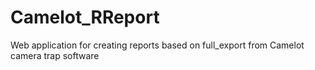 # Camelot_RReport
Web application for creating reports based on full_export from Camelot camera trap software
